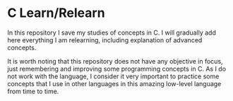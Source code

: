 # C Learn/Relearn

In this repository I save my studies of concepts in C. I will gradually add here everything I am relearning,
including explanation of advanced concepts.

It is worth noting that this repository does not have any objective in focus, just remembering and improving some programming concepts in C. As I do not work with the language,
I consider it very important to practice some concepts that I use in other languages in this amazing low-level language from time to time.